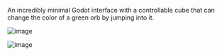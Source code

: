 An incredibly minimal Godot interface with a controllable cube that can change the color of a green orb by jumping into it.

![image](https://github.com/akmayer/BasicGodotGame/assets/11152158/ace342c9-1011-47ff-a6c8-bc12e060d8cc)

![image](https://github.com/akmayer/BasicGodotGame/assets/11152158/461258f2-40d5-4167-9e94-20ba66725d9e)

